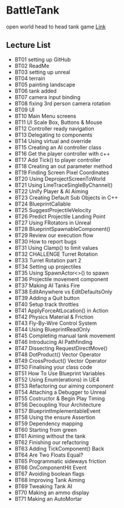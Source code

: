 # BattleTank
open world head to head tank game [Link](https://github.com/Pelikoodaus/04_BattleTank)


## Lecture List

* BT01 setting up GitHub
* BT02 ReadMe
* BT03 setting up unreal
* BT04 terrain
* BT05 painting landscape
* BT06 tank added
* BT07 camera input binding
* BT08 fixing 3rd person camera rotation
* BT09 UI
* BT10 Main Menu screens
* BT11 UI Scale Box, Buttons & Mouse
* BT12 Controller ready navigation
* BT13 Delegating to components
* BT14 Using virtual and override
* BT15 Creating an AI controller class
* BT16 Get the player controller with c++
* BT17 Add Tick() to player controller
* BT18 Creating an out parameter method
* BT19 Finding Screen Pixel Coordinates
* BT20 Using DeprojectScreenToWorld
* BT21 Using LineTraceSingleByChannel()
* BT22 Unify Player & AI Aiming
* BT23 Creating Default Sub Objects in C++
* BT24 BlueprintCallable
* BT25 SuggestProjectileVelocity
* BT26 Predict Projectile Landing Point
* BT27 Using FRotators in Unreal
* BT28 BlueprintSpawnableComponent()
* BT29 Review our execution flow
* BT30 How to report bugs
* BT31 Using Clamp() to limit values
* BT32 CHALLENGE Turret Rotation
* BT33 Turret Rotation part 2
* BT34 Setting up projectiles
* BT35 Using SpawnActor<>() to spawn
* BT36 Projectile movement component
* BT37 Making AI Tanks Fire
* BT38 EditAnywhere vs EditDefaultsOnly
* BT39 Adding a Quit button
* BT40 Setup track throttles
* BT41 ApplyForceAtLocation() in Action
* BT42 Physics Material & Friction
* BT43 Fly-By-Wire Control System
* BT44 Using BlueprintReadOnly
* BT45 Completing manual tank movement
* BT46 Introducing AI Pathfinding
* BT47 Dissecting RequestDirectMove()
* BT48 DotProduct() Vector Operator
* BT49 CrossProduct() Vector Operator
* BT50 Finalising your class code
* BT51 How To Use Blueprint Variables
* BT52 Using Enum(erations) in UE4
* BT53 Refactoring our aiming component
* BT54 Attaching a Debugger to Unreal
* BT55 Costructor & Begin Play Timing
* BT56 Decoupling Your Architecture
* BT57 BlueprintImplementableEvent
* BT58 Using the ensure Assertion
* BT59 Dependency mapping
* BT60 Starting from green
* BT61 Aiming without the tank
* BT62 Finishing our refactoring
* BT63 Adding TickComponent() Back
* BT64 Are Two Floats Equal?
* BT65 Programmatic sideways friction
* BT66 OnComponentHit Event 
* BT67 Avoiding boolean flags
* BT68 Improving Tank Aiming
* BT69 Tweaking Tank AI
* BT70 Making an ammo display
* BT71 Making an AutoMortar